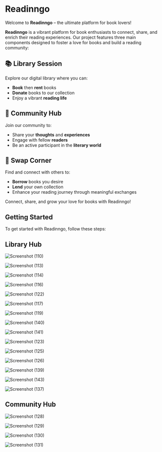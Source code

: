 # Readinngo

Welcome to **Readinngo** – the ultimate platform for book lovers!

**Readinngo** is a vibrant platform for book enthusiasts to connect, share, and enrich their reading experiences. Our project features three main components designed to foster a love for books and build a reading community:

## 📚 Library Session

Explore our digital library where you can:
- **Book** then **rent** books
- **Donate** books to our collection
- Enjoy a vibrant **reading life**

## 🌟 Community Hub

Join our community to:
- Share your **thoughts** and **experiences**
- Engage with fellow **readers**
- Be an active participant in the **literary world**

## 🔄 Swap Corner

Find and connect with others to:
- **Borrow** books you desire
- **Lend** your own collection
- Enhance your reading journey through meaningful exchanges

Connect, share, and grow your love for books with Readinngo!

## Getting Started

To get started with Readinngo, follow these steps:

## Library Hub

![Screenshot (110)](https://github.com/user-attachments/assets/c6ba53ae-a390-4aba-b369-29d5b645d667)

![Screenshot (113)](https://github.com/user-attachments/assets/03c3b05c-f7e5-4fbc-aad3-d1d9a40beb0e)

![Screenshot (114)](https://github.com/user-attachments/assets/2bea6ad2-b343-4af2-bd1d-92f8a42300d7)

![Screenshot (116)](https://github.com/user-attachments/assets/09475470-912f-4a29-92f1-98c83acba109)

![Screenshot (122)](https://github.com/user-attachments/assets/46a77ae0-9e4f-4d2b-8ea7-4b3b739d722c)

![Screenshot (117)](https://github.com/user-attachments/assets/7bd56d30-070a-440d-be71-8cd63ec22cd6)

![Screenshot (119)](https://github.com/user-attachments/assets/e3554ddc-caa9-46b2-8638-7410b4ba62af)

![Screenshot (140)](https://github.com/user-attachments/assets/a3015a18-09ca-42b7-9817-860f715a1456)

![Screenshot (141)](https://github.com/user-attachments/assets/5aec4eea-fd5a-4aa1-9492-aa7f92633435)

![Screenshot (123)](https://github.com/user-attachments/assets/616f3953-a2fd-4a27-bd84-6a0d5b97ccb7)

![Screenshot (125)](https://github.com/user-attachments/assets/cb7a5450-bff0-4044-8cf3-5a5bf1e2f12d)

![Screenshot (126)](https://github.com/user-attachments/assets/fb559d41-e841-4e9f-aaec-a4471f78d367)

![Screenshot (139)](https://github.com/user-attachments/assets/b6bc5c56-9ed1-4d6a-b0f7-126f35554be2)

![Screenshot (143)](https://github.com/user-attachments/assets/bbb307a3-bcab-46e6-8378-bae2f7c0ba7e)

![Screenshot (137)](https://github.com/user-attachments/assets/5a9fee87-28a9-45de-8599-d41d54141b08)

## Community Hub

![Screenshot (128)](https://github.com/user-attachments/assets/741ca91a-ff13-4a49-9d4a-657878c3a9e7)

![Screenshot (129)](https://github.com/user-attachments/assets/a39abdd8-2d18-4646-a486-ed2f3105781a)

![Screenshot (130)](https://github.com/user-attachments/assets/ea0a571a-e583-4151-9aba-877c2345c023)

![Screenshot (131)](https://github.com/user-attachments/assets/29b74fd1-c3e8-4c6a-a290-89ed750ae43e)
